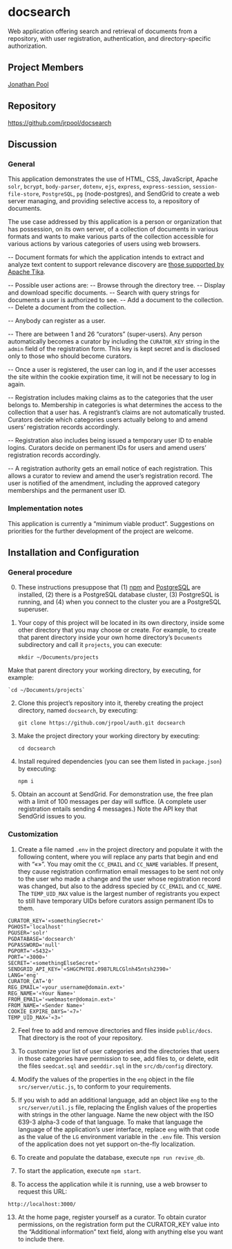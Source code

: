 # docsearch

Web application offering search and retrieval of documents from a repository, with user registration, authentication, and directory-specific authorization.

## Project Members

[Jonathan Pool](https://github.com/jrpool)

## Repository

https://github.com/jrpool/docsearch

## Discussion

### General

This application demonstrates the use of HTML, CSS, JavaScript, Apache `solr`, `bcrypt`, `body-parser`, `dotenv`, `ejs`, `express`, `express-session`, `session-file-store`, `PostgreSQL`, `pg` (node-postgres), and SendGrid to create a web server managing, and providing selective access to, a repository of documents.

The use case addressed by this application is a person or organization that has possession, on its own server, of a collection of documents in various formats and wants to make various parts of the collection accessible for various actions by various categories of users using web browsers.

-- Document formats for which the application intends to extract and analyze text content to support relevance discovery are <a href="http://tika.apache.org/1.16/formats.html">those supported by Apache Tika</a>.

-- Possible user actions are:
    -- Browse through the directory tree.
    -- Display and download specific documents.
    -- Search with query strings for documents a user is authorized to see.
    -- Add a document to the collection.
    -- Delete a document from the collection.

-- Anybody can register as a user.

-- There are between 1 and 26 “curators” (super-users). Any person automatically becomes a curator by including the `CURATOR_KEY` string in the `admin` field of the registration form. This key is kept secret and is disclosed only to those who should become curators.

-- Once a user is registered, the user can log in, and if the user accesses the site within the cookie expiration time, it will not be necessary to log in again.

-- Registration includes making claims as to the categories that the user belongs to. Membership in categories is what determines the access to the collection that a user has. A registrant’s claims are not automatically trusted. Curators decide which categories users actually belong to and amend users’ registration records accordingly.

-- Registration also includes being issued a temporary user ID to enable logins. Curators decide on permanent IDs for users and amend users’ registration records accordingly.

-- A registration authority gets an email notice of each registration. This allows a curator to review and amend the user’s registration record. The user is notified of the amendment, including the approved category memberships and the permanent user ID.

### Implementation notes

This application is currently a “minimum viable product”. Suggestions on priorities for the further development of the project are welcome.

## Installation and Configuration

### General procedure

0. These instructions presuppose that (1) [npm][npm] and [PostgreSQL][pg] are installed, (2) there is a PostgreSQL database cluster, (3) PostgreSQL is running, and (4) when you connect to the cluster you are a PostgreSQL superuser.

1. Your copy of this project will be located in its own directory, inside some other directory that you may choose or create. For example, to create that parent directory inside your own home directory’s `Documents` subdirectory and call it `projects`, you can execute:

    `mkdir ~/Documents/projects`

Make that parent directory your working directory, by executing, for example:

    `cd ~/Documents/projects`

2. Clone this project’s repository into it, thereby creating the project directory, named `docsearch`, by executing:

    `git clone https://github.com/jrpool/auth.git docsearch`

3. Make the project directory your working directory by executing:

    `cd docsearch`

4. Install required dependencies (you can see them listed in `package.json`) by executing:

    `npm i`

5. Obtain an account at SendGrid. For demonstration use, the free plan with a limit of 100 messages per day will suffice. (A complete user registration entails sending 4 messages.) Note the API key that SendGrid issues to you.

### Customization

1. Create a file named `.env` in the project directory and populate it with the following content, where you will replace any parts that begin and end with “«»”. You may omit the `CC_EMAIL` and `CC_NAME` variables. If present, they cause registration confirmation email messages to be sent not only to the user who made a change and the user whose registration record was changed, but also to the address specied by `CC_EMAIL` and `CC_NAME`. The `TEMP_UID_MAX` value is the largest number of registrants you expect to still have temporary UIDs before curators assign permanent IDs to them.

```
CURATOR_KEY='«somethingSecret»'
PGHOST='localhost'
PGUSER='solr'
PGDATABASE='docsearch'
PGPASSWORD='null'
PGPORT='«5432»'
PORT='«3000»'
SECRET='«somethingElseSecret»'
SENDGRID_API_KEY='«SHGCPHTDI.0987LRLCGlnh45ntsh2390»'
LANG='eng'
CURATOR_CAT='0'
REG_EMAIL='«your_username@domain.ext»'
REG_NAME='«Your Name»'
FROM_EMAIL='«webmaster@domain.ext»'
FROM_NAME='«Sender Name»'
COOKIE_EXPIRE_DAYS='«7»'
TEMP_UID_MAX='«3»'
```

2. Feel free to add and remove directories and files inside `public/docs`. That directory is the root of your repository.

3. To customize your list of user categories and the directories that users in those categories have permission to see, add files to, or delete, edit the files `seedcat.sql` and `seeddir.sql` in the `src/db/config` directory.

4. Modify the values of the properties in the `eng` object in the file `src/server/utic.js`, to conform to your requirements.

5. If you wish to add an additional language, add an object like `eng` to the `src/server/util.js` file, replacing the English values of the properties with strings in the other language. Name the new object with the ISO 639-3 alpha-3 code of that language. To make that language the language of the application’s user interface, replace `eng` with that code as the value of the `LG` environment variable in the `.env` file. This version of the application does not yet support on-the-fly localization.

6. To create and populate the database, execute `npm run revive_db`.

11. To start the application, execute `npm start`.

12. To access the application while it is running, use a web browser to request this URL:

`http://localhost:3000/`

13. At the home page, register yourself as a curator. To obtain curator permissions, on the registration form put the CURATOR_KEY value into the “Additional information” text field, along with anything else you want to include there.

[lg]: https://www.learnersguild.org
[npm]: https://www.npmjs.com/
[pg]: https://www.postgresql.org/
